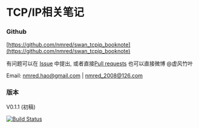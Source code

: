 # TCP/IP相关笔记

### Github

[https://github.com/nmred/swan_tcpip_booknote](https://github.com/nmred/swan_tcpip_booknote)

有问题可以在 [Issue](https://github.com/nmred/swan_tcpip_booknote/issues) 中提出, 或者直接[Pull requests](https://github.com/nmred/swan_tcpip_booknote/pulls)
也可以直接微博 @虚风竹叶

Email: nmred.hao@gmail.com | nmred_2008@126.com

### 版本

V0.1.1 (初稿)

[![Build Status](https://www.gitbook.io/button/status/book/nmred/sbt-manual)](https://www.gitbook.io/book/nmred/sbt-manual/activity)
